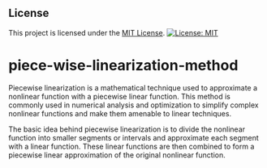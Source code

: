 ## License

This project is licensed under the [MIT License](LICENSE).
[![License: MIT](https://img.shields.io/badge/license-MIT-blue.svg)](https://opensource.org/licenses/MIT)

# piece-wise-linearization-method
Piecewise linearization is a mathematical technique used to approximate a nonlinear function with a piecewise linear function. 
This method is commonly used in numerical analysis and optimization to simplify complex nonlinear functions and make them amenable to linear techniques.

The basic idea behind piecewise linearization is to divide the nonlinear function into smaller segments or intervals and approximate each segment with a linear function. 
These linear functions are then combined to form a piecewise linear approximation of the original nonlinear function.

